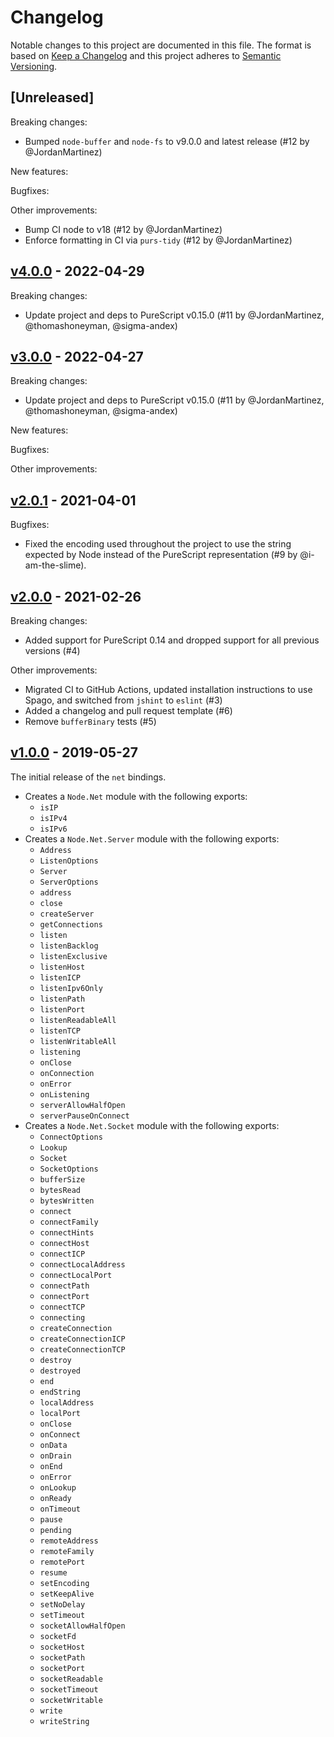 # Changelog

Notable changes to this project are documented in this file. The format is based on [Keep a Changelog](https://keepachangelog.com/en/1.0.0/) and this project adheres to [Semantic Versioning](https://semver.org/spec/v2.0.0.html).

## [Unreleased]

Breaking changes:
- Bumped `node-buffer` and `node-fs` to v9.0.0 and latest release (#12 by @JordanMartinez)

New features:

Bugfixes:

Other improvements:
- Bump CI node to v18 (#12 by @JordanMartinez)
- Enforce formatting in CI via `purs-tidy` (#12 by @JordanMartinez)

## [v4.0.0](https://github.com/purescript-node/purescript-node-net/releases/tag/v4.0.0) - 2022-04-29

Breaking changes:
- Update project and deps to PureScript v0.15.0 (#11 by @JordanMartinez, @thomashoneyman, @sigma-andex)

## [v3.0.0](https://github.com/purescript-node/purescript-node-net/releases/tag/v3.0.0) - 2022-04-27

Breaking changes:
- Update project and deps to PureScript v0.15.0 (#11 by @JordanMartinez, @thomashoneyman, @sigma-andex)

New features:

Bugfixes:

Other improvements:

## [v2.0.1](https://github.com/purescript-node/purescript-node-net/releases/tag/v2.0.1) - 2021-04-01

Bugfixes:
  - Fixed the encoding used throughout the project to use the string expected by Node instead of the PureScript representation (#9 by @i-am-the-slime).

## [v2.0.0](https://github.com/purescript-node/purescript-node-net/releases/tag/v2.0.0) - 2021-02-26

Breaking changes:
  - Added support for PureScript 0.14 and dropped support for all previous versions (#4)

Other improvements:
  - Migrated CI to GitHub Actions, updated installation instructions to use Spago, and switched from `jshint` to `eslint` (#3)
  - Added a changelog and pull request template (#6)
  - Remove `bufferBinary` tests (#5)

## [v1.0.0](https://github.com/purescript-node/purescript-node-net/releases/tag/v1.0.0) - 2019-05-27

The initial release of the `net` bindings.

* Creates a `Node.Net` module with the following exports:
    * `isIP`
    * `isIPv4`
    * `isIPv6`
* Creates a `Node.Net.Server` module with the following exports:
    * `Address`
    * `ListenOptions`
    * `Server`
    * `ServerOptions`
    * `address`
    * `close`
    * `createServer`
    * `getConnections`
    * `listen`
    * `listenBacklog`
    * `listenExclusive`
    * `listenHost`
    * `listenICP`
    * `listenIpv6Only`
    * `listenPath`
    * `listenPort`
    * `listenReadableAll`
    * `listenTCP`
    * `listenWritableAll`
    * `listening`
    * `onClose`
    * `onConnection`
    * `onError`
    * `onListening`
    * `serverAllowHalfOpen`
    * `serverPauseOnConnect`
* Creates a `Node.Net.Socket` module with the following exports:
    * `ConnectOptions`
    * `Lookup`
    * `Socket`
    * `SocketOptions`
    * `bufferSize`
    * `bytesRead`
    * `bytesWritten`
    * `connect`
    * `connectFamily`
    * `connectHints`
    * `connectHost`
    * `connectICP`
    * `connectLocalAddress`
    * `connectLocalPort`
    * `connectPath`
    * `connectPort`
    * `connectTCP`
    * `connecting`
    * `createConnection`
    * `createConnectionICP`
    * `createConnectionTCP`
    * `destroy`
    * `destroyed`
    * `end`
    * `endString`
    * `localAddress`
    * `localPort`
    * `onClose`
    * `onConnect`
    * `onData`
    * `onDrain`
    * `onEnd`
    * `onError`
    * `onLookup`
    * `onReady`
    * `onTimeout`
    * `pause`
    * `pending`
    * `remoteAddress`
    * `remoteFamily`
    * `remotePort`
    * `resume`
    * `setEncoding`
    * `setKeepAlive`
    * `setNoDelay`
    * `setTimeout`
    * `socketAllowHalfOpen`
    * `socketFd`
    * `socketHost`
    * `socketPath`
    * `socketPort`
    * `socketReadable`
    * `socketTimeout`
    * `socketWritable`
    * `write`
    * `writeString`

